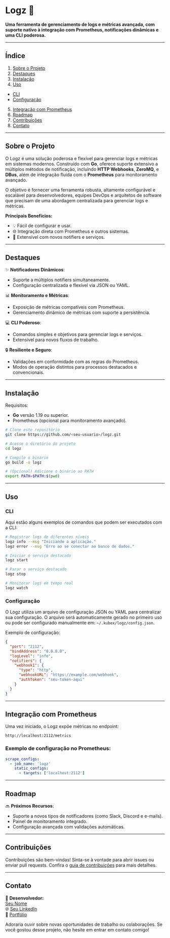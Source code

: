 # **Logz** 🚀
**Uma ferramenta de gerenciamento de logs e métricas avançada, com suporte nativo à integração com Prometheus, notificações dinâmicas e uma CLI poderosa.**

---

## **Índice**
1. [Sobre o Projeto](#sobre-o-projeto)
2. [Destaques](#destaques)
3. [Instalação](#instalação)
4. [Uso](#uso)
  - [CLI](#cli)
  - [Configuração](#configuração)
5. [Integração com Prometheus](#integração-com-prometheus)
6. [Roadmap](#roadmap)
7. [Contribuições](#contribuições)
8. [Contato](#contato)

---

## **Sobre o Projeto**
O Logz é uma solução poderosa e flexível para gerenciar logs e métricas em sistemas modernos. Construído com **Go**, oferece suporte extensivo a múltiplos métodos de notificação, incluindo **HTTP Webhooks**, **ZeroMQ**, e **DBus**, além de integração fluida com o **Prometheus** para monitoramento avançado.

O objetivo é fornecer uma ferramenta robusta, altamente configurável e escalável para desenvolvedores, equipes DevOps e arquitetos de software que precisam de uma abordagem centralizada para gerenciar logs e métricas.

**Principais Benefícios:**
- 💡 Fácil de configurar e usar.
- 🌐 Integração direta com Prometheus e outros sistemas.
- 🔧 Extensível com novos notifiers e serviços.

---

## **Destaques**
✨ **Notificadores Dinâmicos**:
- Suporte a múltiplos notifiers simultaneamente.
- Configuração centralizada e flexível via JSON ou YAML.

📊 **Monitoramento e Métricas**:
- Exposição de métricas compatíveis com Prometheus.
- Gerenciamento dinâmico de métricas com suporte a persistência.

💻 **CLI Poderoso**:
- Comandos simples e objetivos para gerenciar logs e serviços.
- Extensível para novos fluxos de trabalho.

🔒 **Resiliente e Seguro**:
- Validações em conformidade com as regras do Prometheus.
- Modos de operação distintos para processos destacados e convencionais.

---

## **Instalação**
Requisitos:
- **Go** versão 1.19 ou superior.
- Prometheus (opcional para monitoramento avançado).

```bash
# Clone este repositório
git clone https://github.com/<seu-usuario>/logz.git

# Acesse o diretório do projeto
cd logz

# Compile o binário
go build -o logz

# (Opcional) Adicione o binário ao PATH
export PATH=$PATH:$(pwd)
```

---

## **Uso**

### CLI
Aqui estão alguns exemplos de comandos que podem ser executados com a CLI:

```bash
# Registrar logs de diferentes níveis
logz info --msg "Iniciando a aplicação."
logz error --msg "Erro ao se conectar ao banco de dados."

# Iniciar o serviço destacado
logz start

# Parar o serviço destacado
logz stop

# Monitorar logs em tempo real
logz watch
```

### Configuração
O Logz utiliza um arquivo de configuração JSON ou YAML para centralizar sua configuração. O arquivo será automaticamente gerado no primeiro uso ou pode ser configurado manualmente em:
`~/.kubex/logz/config.json`.

Exemplo de configuração:
```json
{
  "port": "2112",
  "bindAddress": "0.0.0.0",
  "logLevel": "info",
  "notifiers": {
    "webhook1": {
      "type": "http",
      "webhookURL": "https://example.com/webhook",
      "authToken": "seu-token-aqui"
    }
  }
}
```

---

## **Integração com Prometheus**
Uma vez iniciado, o Logz expõe métricas no endpoint:
```
http://localhost:2112/metrics
```

### Exemplo de configuração no Prometheus:
```yaml
scrape_configs:
  - job_name: 'logz'
    static_configs:
      - targets: ['localhost:2112']
```

---

## **Roadmap**
🔜 **Próximos Recursos**:
- Suporte a novos tipos de notificadores (como Slack, Discord e e-mails).
- Painel de monitoramento integrado.
- Configuração avançada com validações automáticas.

---

## **Contribuições**
Contribuições são bem-vindas! Sinta-se à vontade para abrir issues ou enviar pull requests. Confira o [guia de contribuições](CONTRIBUTING.md) para mais detalhes.

---

## **Contato**
💌 **Desenvolvedor:**  
[Seu Nome](mailto:seu-email@dominio.com)  
🌐 [Seu LinkedIn](https://linkedin.com/in/seu-perfil)  
💼 [Portfólio](https://seu-portfolio.com)

Adoraria ouvir sobre novas oportunidades de trabalho ou colaborações. Se você gostou desse projeto, não hesite em entrar em contato comigo!

